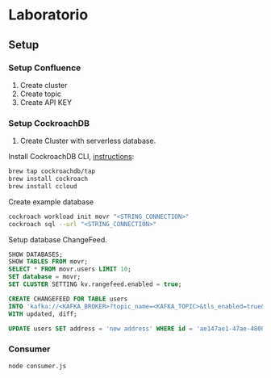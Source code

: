 # Laboratorio

## Setup

### Setup Confluence

1. Create cluster
2. Create topic
3. Create API KEY

### Setup CockroachDB

1. Create Cluster with serverless database.

Install CockroachDB CLI, [instructions](https://github.com/cockroachdb/homebrew-tap):

```bash
brew tap cockroachdb/tap
brew install cockroach
brew install ccloud
```

Create example database

```bash
cockroach workload init movr "<STRING_CONNECTION>"
cockroach sql --url "<STRING_CONNECTION>"
```

Setup database ChangeFeed.

```sql
SHOW DATABASES;
SHOW TABLES FROM movr;
SELECT * FROM movr.users LIMIT 10;
SET database = movr;    
SET CLUSTER SETTING kv.rangefeed.enabled = true;

CREATE CHANGEFEED FOR TABLE users 
INTO 'kafka://<KAFKA_BROKER>?topic_name=<KAFKA_TOPIC>&tls_enabled=true&sasl_enabled=true&sasl_user=<KAFKA_USERNAME>&sasl_password=<KAFKA_PASSWORD>&sasl_mechanism=PLAIN' 
WITH updated, diff;

UPDATE users SET address = 'new address' WHERE id = 'ae147ae1-47ae-4800-8000-000000000022';
```

### Consumer 

```bash
node consumer.js
```

